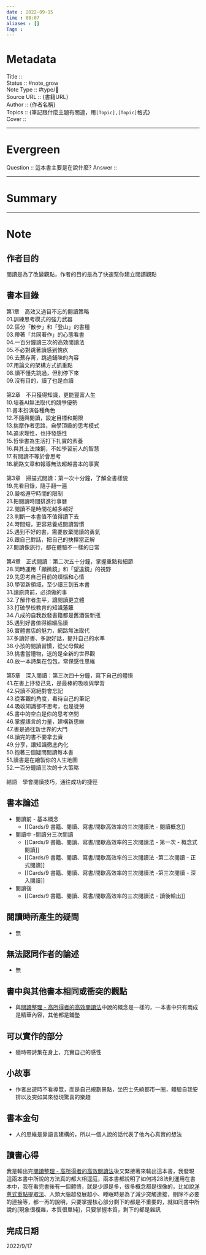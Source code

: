 ```yaml
---
date : 2022-09-15
time : 08:07
aliases : []
Tags : 
---
```

# Metadata
Title :: <br>
Status :: #note_grow <br>
Note Type :: #type/📘 <br>
Source URL :: {書籍URL}<br>
Author :: {作者名稱}<br>
Topics :: {筆記跟什麼主題有關連，用`[Topic],[Topic]`格式}<br>
Cover ::

 
---
# Evergreen
Question :: 這本書主要是在說什麼?
Answer :: 


---

# Summary
---

# Note

## 作者目的
閱讀是為了改變觀點，作者的目的是為了快速幫你建立閱讀觀點
## 書本目錄
第1章　高效又過目不忘的閱讀策略  
01.訓練思考模式的強力武器  
02.區分「散步」和「登山」的書種  
03.帶著「共同著作」的心態看書  
04.一百分鐘讀三次的高效閱讀法  
05.不必對跳著讀感到愧疚  
06.去蕪存菁，跳過鋪陳的內容  
07.用論文的架構方式抓重點  
08.讀不懂先跳過，但別停下來  
09.沒有目的，讀了也是白讀  
   
第2章　不只獲得知識，更能豐富人生  
10.培養AI無法取代的競爭優勢  
11.書本扮演各種角色  
12.不隨興閱讀，設定目標和期限  
13.揣摩作者思路，自學頂級的思考模式  
14.追求理性，也抒發感性  
15.哲學書為生活打下扎實的素養  
16.與其土法煉鋼，不如學習前人的智慧  
17.有閱讀不等於會思考  
18.網路文章和報導無法超越書本的事實  
   
第3章　掃描式閱讀：第一次十分鐘，了解全書樣貌  
19.先看目錄，隨手翻一遍  
20.嚴格遵守時間的限制  
21.把閱讀時間排進行事曆  
22.閱讀不是時間花越多越好  
23.判斷一本書值不值得讀下去  
24.時間短，更容易養成閱讀習慣  
25.遇到不好的書，需要放棄閱讀的勇氣  
26.跟自己對話，把自己的抉擇當正解  
27.閱讀像旅行，都在體驗不一樣的日常  
   
第4章　正式閱讀：第二次五十分鐘，掌握重點和細節  
28.同時運用「顯微鏡」和「望遠鏡」的視野  
29.先思考自己目前的煩惱和心情  
30.學習新領域，至少讀三到五本書  
31.讀原典前，必須做的事  
32.了解作者生平，讓閱讀更立體  
33.打破學校教育的知識藩籬  
34.八成的自我啟發書籍都是舊酒裝新瓶  
35.遇到好書值得細細品讀  
36.實體書店的魅力，網路無法取代  
37.多讀好書、多說好話，提升自己的水準  
38.小孩的閱讀習慣，從父母做起  
39.挑書當禮物，送的是全新的世界觀  
40.放一本詩集在包包，常保感性思維  
   
第5章　深入閱讀：第三次四十分鐘，寫下自己的體悟  
41.在書上抒發己見，是最棒的吸收與學習  
42.只讀不寫絕對會忘記  
43.從客觀的角度，看待自己的筆記  
44.吸收知識卻不思考，也是徒勞  
45.書中的空白是你的思考空間  
46.掌握語言的力量，建構新思維  
47.書是通往新世界的大門  
48.讀完的書不要拿去賣  
49.分享，讓知識徹底內化  
50.抱著三個疑問閱讀每本書  
51.讀書是在繪製你的人生地圖  
52.一百分鐘讀三次的十大策略  
   
結語　學會閱讀技巧，通往成功的捷徑
## 書本論述

- 閱讀前 - 基本概念
	- [[Cards/9 書籍、閱讀、寫書/間歇高效率的三次閱讀法 - 閱讀概念]]
- 閱讀中 -閱讀分三次閱讀
	- [[Cards/9 書籍、閱讀、寫書/間歇高效率的三次閱讀法 - 第一次 - 概念式閱讀]]
	- [[Cards/9 書籍、閱讀、寫書/間歇高效率的三次閱讀法 -第二次閱讀 - 正式閱讀]]
	- [[Cards/9 書籍、閱讀、寫書/間歇高效率的三次閱讀法 -第三次閱讀 - 深入閱讀]]
- 閱讀後
	-  [[Cards/9 書籍、閱讀、寫書/間歇高效率的三次閱讀法 - 讀後輸出]]

## 閱讀時所產生的疑問
- 無

## 無法認同作者的論述
- 無

## 書中與其他書本相同或衝突的觀點
- 與[閱讀整理 - 高所得者的高效閱讀法](Sources/Books/閱讀整理%20-%20高所得者的高效閱讀法.md)中說的概念是一樣的，一本書中只有兩成是精華內容，其他都是鋪墊

## 可以實作的部分
- 隨時帶詩集在身上，充實自己的感性

## 小故事
- 作者出遊時不看導覽，而是自己規劃景點，坐巴士先繞都市一圈，體驗自我安排以及突如其來發現驚喜的樂趣

## 書本金句
- 人的思維是靠語言建構的，所以一個人說的話代表了他內心真實的想法

## 讀書心得
我是輸出完[閱讀整理 - 高所得者的高效閱讀法](Sources/Books/閱讀整理%20-%20高所得者的高效閱讀法.md)後又緊接著來輸出這本書，我發現這兩本書中所說的方法真的都大相逕庭，兩本書都說明了如何將28法則運用在書本中，我在看完書後有一個體悟，就是少即是多，很多概念都是很像的，比如說[洋蔥式重點提取法](../../Cards/11%20筆記法/利用Progressive%20summary%20漸進式總結筆記法可以有效地從文章中提取重點.md)、人類大腦越發展越小、睡眠時是為了減少突觸連接，刪除不必要的連接等，都一再的說明，只要掌握核心部分剩下的都是不重要的，就如同書中所說的[現象很複雜，本質很單純]，只要掌握本質，剩下的都是雜訊

## 完成日期
2022/9/17
